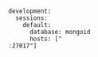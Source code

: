<!-- layout:code post: padrino-stacks_mongoid -->

```

development:
  sessions:
    default:
      database: mongoid
      hosts: ["
:27017"]

```
